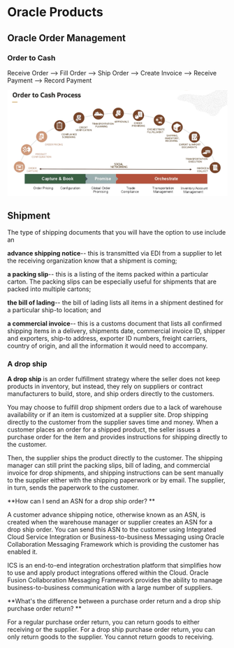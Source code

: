 # Oracle Products 


## Oracle Order Management

### Order to Cash

Receive Order --> Fill Order --> Ship Order --> Create Invoice --> Receive Payment --> Record Payment



![Image of O2C](https://github.com/IamVigneshC/Oracle/blob/main/Resources/OrderToCash.png)


## Shipment

The type of shipping documents that you will have the option to use include an 

**advance shipping notice**-- this is transmitted via EDI from a supplier to let the receiving organization know that a shipment is coming; 

**a packing slip**-- this is a listing of the items packed within a particular carton. The packing slips can be especially useful for shipments that are packed into multiple cartons; 

**the bill of lading**-- the bill of lading lists all items in a shipment destined for a particular ship-to location; and 

**a commercial invoice**-- this is a customs document that lists all confirmed shipping items in a delivery, shipments date, commercial invoice ID, shipper and exporters, ship-to address, exporter ID numbers, freight carriers, country of origin, and all the information it would need to accompany.


### **A drop ship**

**A drop ship** is an order fulfillment strategy where the seller does not keep products in inventory, but instead, they rely on suppliers or contract manufacturers to build, store, and ship orders directly to the customers.

You may choose to fulfill drop shipment orders due to a lack of warehouse availability or if an item is customized at a supplier site. Drop shipping directly to the customer from the supplier saves time and money. When a customer places an order for a shipped product, the seller issues a purchase order for the item and provides instructions for shipping directly to the customer.

Then, the supplier ships the product directly to the customer. The shipping manager can still print the packing slips, bill of lading, and commercial invoice for drop shipments, and shipping instructions can be sent manually to the supplier either with the shipping paperwork or by email. The supplier, in turn, sends the paperwork to the customer.

**How can I send an ASN for a drop ship order? **

A customer advance shipping notice, otherwise known as an ASN, is created when the warehouse manager or supplier creates an ASN for a drop ship order. You can send this ASN to the customer using Integrated Cloud Service Integration or Business-to-business Messaging using Oracle Collaboration Messaging Framework which is providing the customer has enabled it.

ICS is an end-to-end integration orchestration platform that simplifies how to use and apply product integrations offered within the Cloud. Oracle Fusion Collaboration Messaging Framework provides the ability to manage business-to-business communication with a large number of suppliers.

**What's the difference between a purchase order return and a drop ship purchase order return? **

For a regular purchase order return, you can return goods to either receiving or the supplier. For a drop ship purchase order return, you can only return goods to the supplier. You cannot return goods to receiving.

